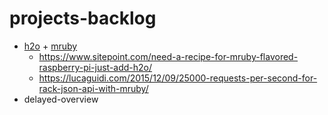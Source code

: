 # projects-backlog

- [h2o](https://github.com/h2o/h2o) + [mruby](https://github.com/mruby/mruby)
  - https://www.sitepoint.com/need-a-recipe-for-mruby-flavored-raspberry-pi-just-add-h2o/
  - https://lucaguidi.com/2015/12/09/25000-requests-per-second-for-rack-json-api-with-mruby/
- delayed-overview
